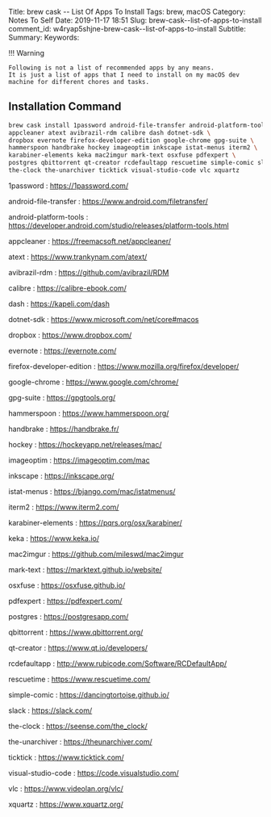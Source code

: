 Title: brew cask -- List Of Apps To Install
Tags: brew, macOS
Category: Notes To Self
Date: 2019-11-17 18:51
Slug: brew-cask--list-of-apps-to-install
comment_id: w4ryap5shjne-brew-cask--list-of-apps-to-install
Subtitle:
Summary:
Keywords:

!!! Warning

    Following is not a list of recommended apps by any means.
    It is just a list of apps that I need to install on my macOS dev machine for different chores and tasks.

## Installation Command

<!-- yaspeller ignore:start -->

```bash
brew cask install 1password android-file-transfer android-platform-tools \
appcleaner atext avibrazil-rdm calibre dash dotnet-sdk \
dropbox evernote firefox-developer-edition google-chrome gpg-suite \
hammerspoon handbrake hockey imageoptim inkscape istat-menus iterm2 \
karabiner-elements keka mac2imgur mark-text osxfuse pdfexpert \
postgres qbittorrent qt-creator rcdefaultapp rescuetime simple-comic slack \
the-clock the-unarchiver ticktick visual-studio-code vlc xquartz
```

1password
: <https://1password.com/>

android-file-transfer
: <https://www.android.com/filetransfer/>

android-platform-tools
: <https://developer.android.com/studio/releases/platform-tools.html>

appcleaner
: <https://freemacsoft.net/appcleaner/>

atext
: <https://www.trankynam.com/atext/>

avibrazil-rdm
: <https://github.com/avibrazil/RDM>

calibre
: <https://calibre-ebook.com/>

dash
: <https://kapeli.com/dash>

dotnet-sdk
: <https://www.microsoft.com/net/core#macos>

dropbox
: <https://www.dropbox.com/>

evernote
: <https://evernote.com/>

firefox-developer-edition
: <https://www.mozilla.org/firefox/developer/>

google-chrome
: <https://www.google.com/chrome/>

gpg-suite
: <https://gpgtools.org/>

hammerspoon
: <https://www.hammerspoon.org/>

handbrake
: <https://handbrake.fr/>

hockey
: <https://hockeyapp.net/releases/mac/>

imageoptim
: <https://imageoptim.com/mac>

inkscape
: <https://inkscape.org/>

istat-menus
: <https://bjango.com/mac/istatmenus/>

iterm2
: <https://www.iterm2.com/>

karabiner-elements
: <https://pqrs.org/osx/karabiner/>

keka
: <https://www.keka.io/>

mac2imgur
: <https://github.com/mileswd/mac2imgur>

mark-text
: <https://marktext.github.io/website/>

osxfuse
: <https://osxfuse.github.io/>

pdfexpert
: <https://pdfexpert.com/>

postgres
: <https://postgresapp.com/>

qbittorrent
: <https://www.qbittorrent.org/>

qt-creator
: <https://www.qt.io/developers/>

rcdefaultapp
: <http://www.rubicode.com/Software/RCDefaultApp/>

rescuetime
: <https://www.rescuetime.com/>

simple-comic
: <https://dancingtortoise.github.io/>

slack
: <https://slack.com/>

the-clock
: <https://seense.com/the_clock/>

the-unarchiver
: <https://theunarchiver.com/>

ticktick
: <https://www.ticktick.com/>

visual-studio-code
: <https://code.visualstudio.com/>

vlc
: <https://www.videolan.org/vlc/>

xquartz
: <https://www.xquartz.org/>

<!-- yaspeller ignore:end -->
